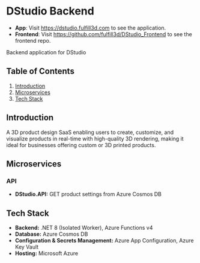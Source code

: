 # DStudio Backend

- **App**: Visit https://dstudio.fulfill3d.com to see the application.
- **Frontend**: Visit https://github.com/fulfill3d/DStudio_Frontend to see the frontend repo.

Backend application for DStudio

## Table of Contents

1. [Introduction](#introduction)
2. [Microservices](#microservices)
3. [Tech Stack](#tech-stack)

## Introduction

A 3D product design SaaS enabling users to create, customize, and visualize products in real-time with high-quality 3D rendering, making it ideal for businesses offering custom or 3D printed products.

## Microservices

### API
- **DStudio.API:** GET product settings from Azure Cosmos DB

## Tech Stack

- **Backend:** .NET 8 (Isolated Worker), Azure Functions v4
- **Database:** Azure Cosmos DB
- **Configuration & Secrets Management:** Azure App Configuration, Azure Key Vault
- **Hosting:** Microsoft Azure

